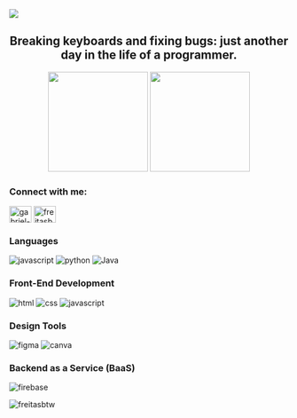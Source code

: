 <div>
  <img src="https://komarev.com/ghpvc/?username=Freitasbtw&color=blueviolet" />
 </div>
<h2 align="center">Breaking keyboards and fixing bugs: just another day in the life of a programmer.</h2>

<div align="center">
  <img height="180em" src="https://github-readme-stats.vercel.app/api?username=Freitasbtw&show_icons=true&theme=dark" />
  <img height="180em" src="https://github-readme-stats.vercel.app/api/top-langs/?username=Freitasbtw&hide=html,css&exclude_repo=learning-python,Fastalk&show_icons=true&theme=dark&layout=compact&count_private=true" />
 </div>

 <div align="center">
 </div>
<h3 align="left">Connect with me:</h3>
<p align="left">
<a href="https://linkedin.com/in/gabriel-freitas-07683a225" target="blank"><img align="center" src="https://raw.githubusercontent.com/rahuldkjain/github-profile-readme-generator/master/src/images/icons/Social/linked-in-alt.svg" alt="gabriel-freitas-07683a225" height="30" width="40" /></a>
<a href="https://instagram.com/freitasbtw_" target="blank"><img align="center" src="https://raw.githubusercontent.com/rahuldkjain/github-profile-readme-generator/master/src/images/icons/Social/instagram.svg" alt="freitasbtw_" height="30" width="40" /></a>
</p>

### Languages
![javascript](https://img.shields.io/badge/JavaScript-323330?style=for-the-badge&logo=javascript&logoColor=F7DF1E)
![python](https://img.shields.io/badge/Python-3776AB?style=for-the-badge&logo=python&logoColor=white)
![Java](https://img.shields.io/badge/java-%23ED8B00.svg?style=for-the-badge&logo=openjdk&logoColor=white)

### Front-End Development
![html](https://img.shields.io/badge/HTML5-E34F26?style=for-the-badge&logo=html5&logoColor=white)
![css](https://img.shields.io/badge/CSS3-1572B6?style=for-the-badge&logo=css3&logoColor=white)
![javascript](https://img.shields.io/badge/JavaScript-323330?style=for-the-badge&logo=javascript&logoColor=F7DF1E)

### Design Tools
![figma](https://img.shields.io/badge/figma-000000?style=for-the-badge&logo=figma&logoColor=white)
![canva](https://img.shields.io/badge/canva-00C4CC?style=for-the-badge&logo=canva&logoColor=white)

### Backend as a Service (BaaS)
![firebase](https://img.shields.io/badge/Firebase-ffaa00?style=for-the-badge&logo=Firebase&logoColor=white)

<p><img align="center" src="https://github-readme-streak-stats.herokuapp.com/?user=freitasbtw&" alt="freitasbtw" /></p>
